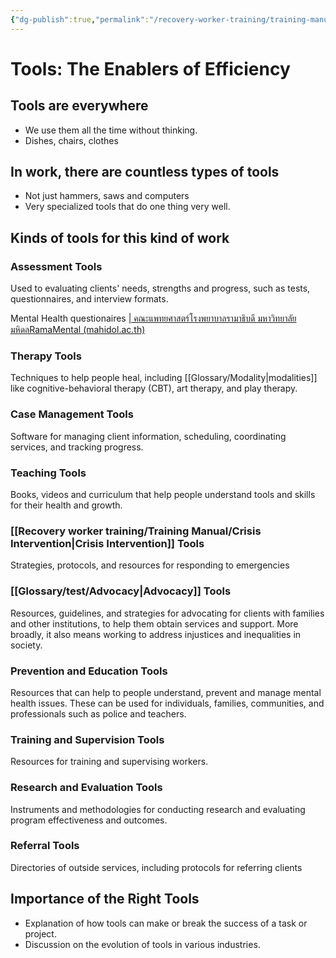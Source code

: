 ```yaml
---
{"dg-publish":true,"permalink":"/recovery-worker-training/training-manual/toolbox/"}
---
```


# Tools: The Enablers of Efficiency
## Tools are everywhere
- We use them all the time without thinking.
- Dishes, chairs, clothes
## In work, there are countless types of tools
- Not just hammers, saws and computers
- Very specialized tools that do one thing very well. 
## Kinds of tools for this kind of work
### Assessment Tools
Used to evaluating clients' needs, strengths and progress, such as tests, questionnaires, and interview formats.

Mental Health questionaires
[| คณะแพทยศาสตร์โรงพยาบาลรามาธิบดี มหาวิทยาลัยมหิดลRamaMental (mahidol.ac.th)](https://www.rama.mahidol.ac.th/ramamental/questionnair)


### Therapy Tools
Techniques to help people heal, including [[Glossary/Modality\|modalities]] like cognitive-behavioral therapy (CBT), art therapy, and play therapy. 

### Case Management Tools
Software for managing client information, scheduling, coordinating services, and tracking progress.

### Teaching Tools
Books, videos and curriculum that help people understand tools and skills for their health and growth.

### [[Recovery worker training/Training Manual/Crisis Intervention\|Crisis Intervention]] Tools 
Strategies, protocols, and resources for responding to emergencies

### [[Glossary/test/Advocacy\|Advocacy]] Tools
Resources, guidelines, and strategies for advocating for clients with families and other institutions, to help them obtain services and support. More broadly, it also means working to address injustices and inequalities in society. 

### Prevention and Education Tools 
Resources that can help to people understand, prevent and manage mental health issues. These can be used for individuals, families, communities, and professionals such as police and teachers.

### Training and Supervision Tools
Resources for training and supervising workers.

### Research and Evaluation Tools
Instruments and methodologies for conducting research and evaluating program effectiveness and outcomes.

### Referral Tools
Directories of outside services, including protocols for referring clients


## Importance of the Right Tools

- Explanation of how tools can make or break the success of a task or project.
- Discussion on the evolution of tools in various industries.